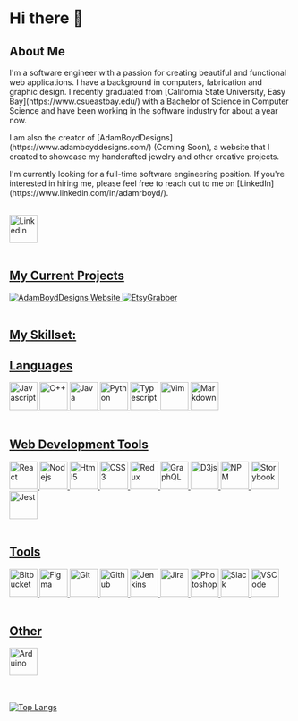 # Hi there 👋

<!--
**AdamRBoyd/AdamRBoyd** is a ✨ _special_ ✨ repository because its `README.md` (this file) appears on your GitHub profile.

Here are some ideas to get you started:

- 🔭 I’m currently working on ...
- 🌱 I’m currently learning ...
- 👯 I’m looking to collaborate on ...
- 🤔 I’m looking for help with ...
- 💬 Ask me about ...
- 📫 How to reach me: ...
- 😄 Pronouns: ...
- ⚡ Fun fact: ...
-->

## About Me

<div style="max-width: 800px;">
<p>
I'm a software engineer with a passion for creating beautiful and functional web applications. I have a background in computers, fabrication and graphic design. I recently graduated from [California State University, Easy Bay](https://www.csueastbay.edu/) with a Bachelor of Science in Computer Science and have been working in the software industry for about a year now.
</p>
<p>
I am also the creator of [AdamBoydDesigns](https://www.adamboyddesigns.com/) (Coming Soon), a website that I created to showcase my handcrafted jewelry and other creative projects.
</p>
<p>
I'm currently looking for a full-time software engineering position. If you're interested in hiring me, please feel free to reach out to me on [LinkedIn](https://www.linkedin.com/in/adamrboyd/).
</p>
<br />

<a href="https://www.linkedin.com/in/adamrboyd/" style="text-justify: center;" >
<img src="https://cdn.jsdelivr.net/gh/devicons/devicon/icons/linkedin/linkedin-original.svg" alt='LinkedIn' height='50' width='50' />
</div>
<br />

<div>

## My Current Projects

<img src="https://github-readme-stats.vercel.app/api/pin/?username=AdamRBoyd&repo=AdamBoydDesigns_Website&show_icons=true&theme=dark" alt='AdamBoydDesigns Website' />
<img src="https://github-readme-stats.vercel.app/api/pin/?username=AdamRBoyd&repo=EtsyGrabber&show_icons=true&theme=dark" alt='EtsyGrabber' />
</div>

<br />

<div>

## My Skillset:

## Languages

<div>
<img src="https://cdn.jsdelivr.net/gh/devicons/devicon/icons/javascript/javascript-original.svg" alt='Javascript' height='50' width='50' />
<img src="https://cdn.jsdelivr.net/gh/devicons/devicon/icons/cplusplus/cplusplus-original.svg" alt='C++' height='50' width='50' />
<img src="https://cdn.jsdelivr.net/gh/devicons/devicon/icons/java/java-original-wordmark.svg" alt='Java' height='50' width='50' />
<img src="https://cdn.jsdelivr.net/gh/devicons/devicon/icons/python/python-original-wordmark.svg" alt='Python' height='50' width='50' />
<img src="https://cdn.jsdelivr.net/gh/devicons/devicon/icons/typescript/typescript-original.svg" alt='Typescript' height='50' width='50' />
<img src="https://cdn.jsdelivr.net/gh/devicons/devicon/icons/vim/vim-original.svg" alt='Vim' height='50' width='50' />
<img src="https://cdn.jsdelivr.net/gh/devicons/devicon/icons/markdown/markdown-original.svg" alt='Markdown' height='50' width='50' />
</div>

<br />

## Web Development Tools

<div>
<img src="https://cdn.jsdelivr.net/gh/devicons/devicon/icons/react/react-original-wordmark.svg" alt='React' height='50' width='50' />
<img src="https://cdn.jsdelivr.net/gh/devicons/devicon/icons/nodejs/nodejs-original.svg" alt='Nodejs' height='50' width='50' />
<img src="https://cdn.jsdelivr.net/gh/devicons/devicon/icons/html5/html5-original-wordmark.svg" alt='Html5' height='50' width='50' />
<img src="https://cdn.jsdelivr.net/gh/devicons/devicon/icons/css3/css3-original-wordmark.svg" alt='CSS3' height='50' width='50' />
<img src="https://cdn.jsdelivr.net/gh/devicons/devicon/icons/redux/redux-original.svg" alt='Redux' height='50' width='50' />
<img src="https://cdn.jsdelivr.net/gh/devicons/devicon/icons/graphql/graphql-plain-wordmark.svg" alt='GraphQL' height='50' width='50' />
<img src="https://cdn.jsdelivr.net/gh/devicons/devicon/icons/d3js/d3js-original.svg" alt='D3js' height='50' width='50' />
<img src="https://cdn.jsdelivr.net/gh/devicons/devicon/icons/npm/npm-original-wordmark.svg" alt='NPM' height='50' width='50' />
<img src="https://cdn.jsdelivr.net/gh/devicons/devicon/icons/storybook/storybook-original.svg" alt='Storybook' height='50' width='50' />
<img src="https://cdn.jsdelivr.net/gh/devicons/devicon/icons/jest/jest-plain.svg" alt='Jest' height='50' width='50' />
</div>

<br />

## Tools

<div>
<img src="https://cdn.jsdelivr.net/gh/devicons/devicon/icons/bitbucket/bitbucket-original-wordmark.svg" alt='Bitbucket' height='50' width='50' />
<img src="https://cdn.jsdelivr.net/gh/devicons/devicon/icons/figma/figma-original.svg" alt='Figma' height='50' width='50' />
<img src="https://cdn.jsdelivr.net/gh/devicons/devicon/icons/git/git-original-wordmark.svg" alt='Git' height='50' width='50' />
<img src="https://cdn.jsdelivr.net/gh/devicons/devicon/icons/github/github-original-wordmark.svg" alt='Github' height='50' width='50' />
<img src="https://cdn.jsdelivr.net/gh/devicons/devicon/icons/jenkins/jenkins-original.svg" alt='Jenkins' height='50' width='50' />
<img src="https://cdn.jsdelivr.net/gh/devicons/devicon/icons/jira/jira-original-wordmark.svg" alt='Jira' height='50' width='50' />
<img src="https://cdn.jsdelivr.net/gh/devicons/devicon/icons/photoshop/photoshop-plain.svg" alt='Photoshop' height='50' width='50' />
<img src="https://cdn.jsdelivr.net/gh/devicons/devicon/icons/slack/slack-original.svg" alt='Slack' height='50' width='50' />
<img src="https://cdn.jsdelivr.net/gh/devicons/devicon/icons/vscode/vscode-original-wordmark.svg" alt='VSCode' height='50' width='50' />
</div>

<br />

## Other

<div>
<img src="https://cdn.jsdelivr.net/gh/devicons/devicon/icons/arduino/arduino-original-wordmark.svg" alt='Arduino' height='50' width='50'/>
</div>
</div>

<br />
<br />

[![Top Langs](https://github-readme-stats.vercel.app/api/top-langs/?username=AdamRBoyd&layout=compact&show_icons=true&theme=dark)](https://github.com/AdamRBoyd/github-readme-stats)

<br />
